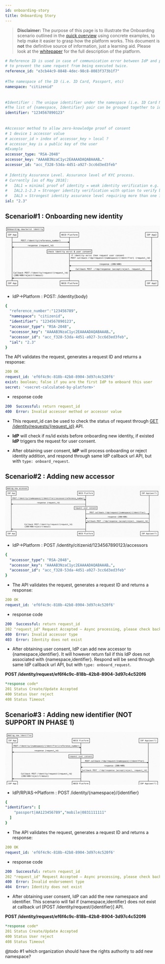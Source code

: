 ```yaml
---
id: onboarding-story
title: Onboarding Story
---
```


> **Disclaimer:** The purpose of this page is to illustrate the Onboarding scenario outlined in the [quick overview](introduction/#quick-overview) using concrete examples, to help make it easier to grasp how the platform works. This document is **not** the definitive source of information, just a learning aid. Please look at the [whitepaper](https://docs.google.com/document/d/1SKydNM-Nyox62m3vuvYgFYCr8ABVQV8RhjwiMjdCpQ8/edit#heading=h.qf2lmu8vfgym) for the full description of the platform.

```yaml 
# Reference ID is used in case of communication error between IdP and platform,
# to prevent the same request from being executed twice.
reference_id: "e3cb44c9-8848-4dec-98c8-8083f373b1f7"

#The namespace of the ID (i.e. ID Card, Passport, etc)
namespace: "citizenid"


#Identifier : The unique identifier under the namespace (i.e. ID Card Number, Passport Number, etc). 
#The list of {namespace, Identifier} pair can be grouped together to identify an individual.
identifier: "1234567890123"


#Accessor method to allow zero-knowledge proof of consent
# 1 device 1 accessor value
# accessor_id > index of accessor_key > local ?
# accessor_key is a public key of the user
#Example
accessor_type: "RSA-2048"
accessor_key: "AAAAB3NzaC1yc2EAAAADAQABAAAB…"
accessor_id: "acc_f328-53da-4d51-a927-3cc6d3ed3feb"

# Identity Assurance Level. Assurance level of KYC process.
# Currently [as of May 2018]:
#   IAL1 = minimal proof of identity = weak identity verification e.g. copy of id card
#   IAL2.1-2.3 = Stronger identity verification with option to verify biometric data as a tougher measure
#   IAL3 = Strongest identity assurance level requiring more than one identification documents and biometric comparison is compulsary
ial: "2.3"

```

## Scenario#1 : Onboarding new identity 
![NDID Node](/img/onboarding-identity.png)

- IdP→Platform : POST: /identity(body) 
```yaml 
{   
  "reference_number":"123456789",
  "namespace": "citizenid",
  "identifier": "1234567890123",
  "accessor_type": "RSA-2048",
  "accessor_key": "AAAAB3NzaC1yc2EAAAADAQABAAAB…",
  "accessor_id": "acc_f328-53da-4d51-a927-3cc6d3ed3feb",
  "ial": "2.3"
}
```
The API validates the request, generates a request ID and returns a response:
```yaml
200 OK 
request_id: 'ef6f4c9c-818b-42b8-8904-3d97c4c520f6'
exist: boolean; false if you are the first IdP to onboard this user
secret: '<secret-calculated-by-platform>'
```

- response code
```yaml
200  Successful: return request_id
400  Error: Invalid accessor method or accessor value
```

 - This request_id can be used to check the status of request through [GET /identity/requests/{request_id}](https://app.swaggerhub.com/apis/ndid/identity/1.0#/default/get_request_status) API.
 

 - **IdP** will check if ns/id exists before onboarding new identity, if existed **IdP** triggers the request for user consent.
 - After obtaining user consent, **IdP** will process onboarding or reject identity addition, and respond through same IdP callback url API, but with `type: onboard_request`. 


## Scenario#2 : Adding new accessor
![NDID Node](/img/add-new-accessor.png)

- IdP->Platform : POST /identity/citizenid/1234567890123/accessors
```yaml
{
  "accessor_type": "RSA-2048",
  "accessor_key": "AAAAB3NzaC1yc2EAAAADAQABAAAB…",
  "accessor_id": "acc_f328-53da-4d51-a927-3cc6d3ed3feb"
}
```

- The API validates the request, generates a request ID and returns a response:
```yaml
200 OK 
request_id: 'ef6f4c9c-818b-42b8-8904-3d97c4c520f6'
```

- response code
```yaml
200  Successful: return request_id
202 "request_id" Request Accepted – Async processing, please check back or wait for response at Callback URL
400  Error: Invalid accessor type
403  Error: Identity does not exist
```
- After obtaining user consent, IdP can add new accessor to {namespace,identifier}. It will however return fail if this IdP does not associated with {namespace,identifier}.
Respond will be send through same IdP callback url API, but with `type: onboard_request`.

**POST /identity/request/ef6f4c9c-818b-42b8-8904-3d97c4c520f6**
```yaml 
*response code*
201 Status Create/Update Accepted
400 Status User reject
408 Status Timeout
```


## Scenario#3 : Adding new identifier (NOT SUPPORT IN PHASE 1)
![NDID Node](/img/add-new-identifier.png)


- IdP/RP/AS->Platform : POST /identity/{namespace}/{identifier}
```yaml
{
"identifiers": [
    "passport|AA123456789","mobile|0831111111"
  ]
}
```

- The API validates the request, generates a request ID and returns a response:
```yaml
200 OK 
request_id: 'ef6f4c9c-818b-42b8-8904-3d97c4c520f6'
```

- response code
```yaml
200  Successful: return request_id
202 "request_id" Request Accepted – Async processing, please check back or wait for response at Callback URL
400  Error: Invalid endorsement type
404  Error: Identity does not exist
```
- After obtaining user consent, IdP can add the new namespace and identifier. This scenario will fail if {namespace,identifier} does not exist at callback url [POST /identity/request/{identifier}] API. 

**POST /identity/request/ef6f4c9c-818b-42b8-8904-3d97c4c520f6**
```yaml 
*response code*
201 Status Create/Update Accepted
400 Status User reject
408 Status Timeout
```
<div class="flash mb-3 flash-warn">
  @todo #1 which organization should have the rights authority to add new namespace?
</div>


